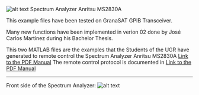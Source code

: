  ![alt text](http://wpd.ugr.es/~granasat/wordpress/wp-content/uploads/2016/12/favicon1.png) Spectrum Analyzer Anritsu MS2830A 

  This example files have been tested on GranaSAT GPIB Transceiver.
  
  Many new functions have been implemented in verion 02 done by José Carlos Martínez during his Bachelor Thesis.

  This two MATLAB files are the examples that the Students of the UGR have generated to remote control the Spectrum Analyzer Anritsu MS2830A [Link to the PDF Manual](http://electronica.ugr.es/%7Ejmolinos/ci_files/MS2830A.pdf)
  The remote control protocol is documented in [Link to the PDF Manual](https://dl.cdn-anritsu.com/en-au/test-measurement/files/Manuals/Operation-Manual/remote_opm_e_32_0.pdf)
  
    
  ---
  
  Front side of the Spectrum Analyzer: 
  ![alt text](https://gwdata.cdn-anritsu.com/images/products/tm-ms2830a/ms2830a-spectrumanalyzer-signalanalyzer.png?h=310&w=420 "Image")
  
